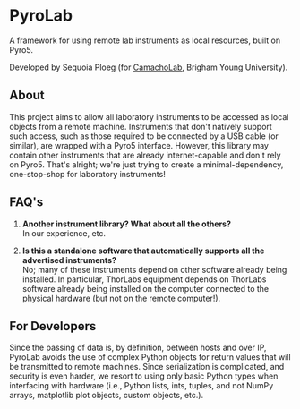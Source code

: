 # PyroLab
A framework for using remote lab instruments as local resources, built on Pyro5.

Developed by Sequoia Ploeg (for [CamachoLab](https://camacholab.byu.edu/), 
Brigham Young University).

## About
This project aims to allow all laboratory instruments to be accessed as
local objects from a remote machine. Instruments that don't natively
support such access, such as those required to be connected by a USB cable
(or similar), are wrapped with a Pyro5 interface. However, this library may
contain other instruments that are already internet-capable and don't rely
on Pyro5. That's alright; we're just trying to create a minimal-dependency,
one-stop-shop for laboratory instruments!

## FAQ's
1. **Another instrument library? What about all the others?**  
    In our experience, etc.

2. **Is this a standalone software that automatically supports all the advertised 
instruments?**  
    No; many of these instruments depend on other software already being
    installed. In particular, ThorLabs equipment depends on ThorLabs software
    already being installed on the computer connected to the physical hardware
    (but not on the remote computer!).

## For Developers
Since the passing of data is, by definition, between hosts and over IP, PyroLab
avoids the use of complex Python objects for return values that will be 
transmitted to remote machines. Since serialization is complicated, and
security is even harder, we resort to using only basic Python types when
interfacing with hardware (i.e., Python lists, ints, tuples, and not NumPy 
arrays, matplotlib plot objects, custom objects, etc.).
